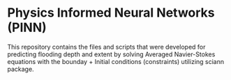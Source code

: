 # Physics Informed Neural Networks (PINN)
This repository contains the files and scripts that were developed for predicting flooding depth and extent by solving Averaged Navier-Stokes equations with the bounday + Initial conditions (constraints) utilizing sciann package.
